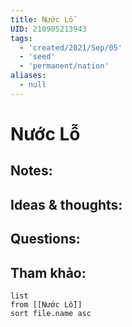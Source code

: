 ```yaml
---
title: Nước Lỗ
UID: 210905213943
tags:
  - 'created/2021/Sep/05'
  - 'seed'
  - 'permanent/nation'
aliases:
  - null
---
```

# Nước Lỗ

## Notes:


## Ideas & thoughts:

## Questions:


## Tham khảo:
```dataview
list
from [[Nước Lỗ]]
sort file.name asc
```